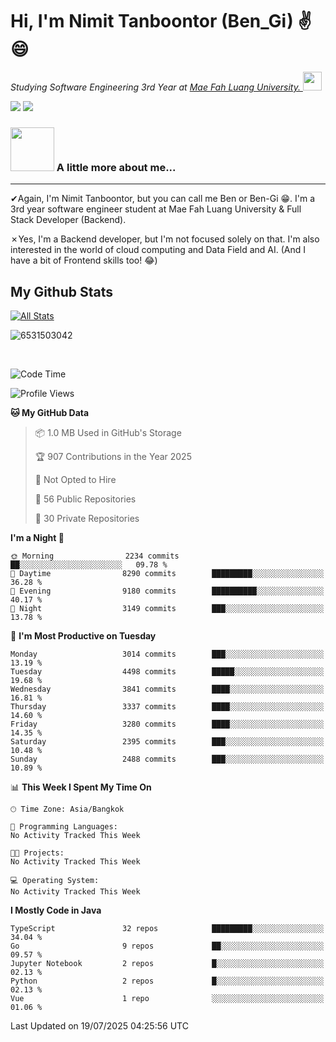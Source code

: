 # Hi, I'm Nimit Tanboontor (Ben_Gi) ✌😄
<p><em>Studying Software Engineering 3rd Year at <a href="https://en.mfu.ac.th/home.html"> Mae Fah Luang University.
</a><img src="https://media.giphy.com/media/WUlplcMpOCEmTGBtBW/giphy.gif" width="30"> </em></p>


[![](https://img.shields.io/badge/linkedin-%230077B5.svg?style=for-the-badge&logo=linkedin)]([https://www.linkedin.com/in/thanaphoom-babparn/](https://www.linkedin.com/in/nimit-tanbooutor-798139246/))
[![](https://img.shields.io/badge/Medium-12100E?style=for-the-badge&logo=medium&logoColor=white)](https://medium.com/@nimittanbooutor)

### <img src="https://media.giphy.com/media/VgCDAzcKvsR6OM0uWg/giphy.gif" width="70"> A little more about me...  

<hr> <!-- Horizontal line -->

&#10004;Again, I'm Nimit Tanboontor, but you can call me Ben or Ben-Gi 😁. I'm a 3rd year software engineer student at Mae Fah Luang University & Full Stack Developer (Backend).

&#10007;Yes, I'm a Backend developer, but I'm not focused solely on that. I'm also interested in the world of cloud computing and Data Field and AI. (And I have a bit of Frontend skills too! 😂)


## My Github Stats

[![All Stats](https://github-readme-stats.vercel.app/api?username=6531503042&show_icons=true&theme=algolia)](https://github.com/6531503042)

<p><img align="center" src="https://github-readme-streak-stats.herokuapp.com/?user=6531503042&" alt="6531503042" /></p>

<br />


<!--START_SECTION:waka-->
![Code Time](http://img.shields.io/badge/Code%20Time-525%20hrs%2038%20mins-blue)

![Profile Views](http://img.shields.io/badge/Profile%20Views-2-blue)

**🐱 My GitHub Data** 

> 📦 1.0 MB Used in GitHub's Storage 
 > 
> 🏆 907 Contributions in the Year 2025
 > 
> 🚫 Not Opted to Hire
 > 
> 📜 56 Public Repositories 
 > 
> 🔑 30 Private Repositories 
 > 
**I'm a Night 🦉** 

```text
🌞 Morning                2234 commits        ██░░░░░░░░░░░░░░░░░░░░░░░   09.78 % 
🌆 Daytime                8290 commits        █████████░░░░░░░░░░░░░░░░   36.28 % 
🌃 Evening                9180 commits        ██████████░░░░░░░░░░░░░░░   40.17 % 
🌙 Night                  3149 commits        ███░░░░░░░░░░░░░░░░░░░░░░   13.78 % 
```
📅 **I'm Most Productive on Tuesday** 

```text
Monday                   3014 commits        ███░░░░░░░░░░░░░░░░░░░░░░   13.19 % 
Tuesday                  4498 commits        █████░░░░░░░░░░░░░░░░░░░░   19.68 % 
Wednesday                3841 commits        ████░░░░░░░░░░░░░░░░░░░░░   16.81 % 
Thursday                 3337 commits        ████░░░░░░░░░░░░░░░░░░░░░   14.60 % 
Friday                   3280 commits        ████░░░░░░░░░░░░░░░░░░░░░   14.35 % 
Saturday                 2395 commits        ███░░░░░░░░░░░░░░░░░░░░░░   10.48 % 
Sunday                   2488 commits        ███░░░░░░░░░░░░░░░░░░░░░░   10.89 % 
```


📊 **This Week I Spent My Time On** 

```text
🕑︎ Time Zone: Asia/Bangkok

💬 Programming Languages: 
No Activity Tracked This Week

🐱‍💻 Projects: 
No Activity Tracked This Week

💻 Operating System: 
No Activity Tracked This Week
```

**I Mostly Code in Java** 

```text
TypeScript               32 repos            █████████░░░░░░░░░░░░░░░░   34.04 % 
Go                       9 repos             ██░░░░░░░░░░░░░░░░░░░░░░░   09.57 % 
Jupyter Notebook         2 repos             █░░░░░░░░░░░░░░░░░░░░░░░░   02.13 % 
Python                   2 repos             █░░░░░░░░░░░░░░░░░░░░░░░░   02.13 % 
Vue                      1 repo              ░░░░░░░░░░░░░░░░░░░░░░░░░   01.06 % 
```




 Last Updated on 19/07/2025 04:25:56 UTC
<!--END_SECTION:waka-->
